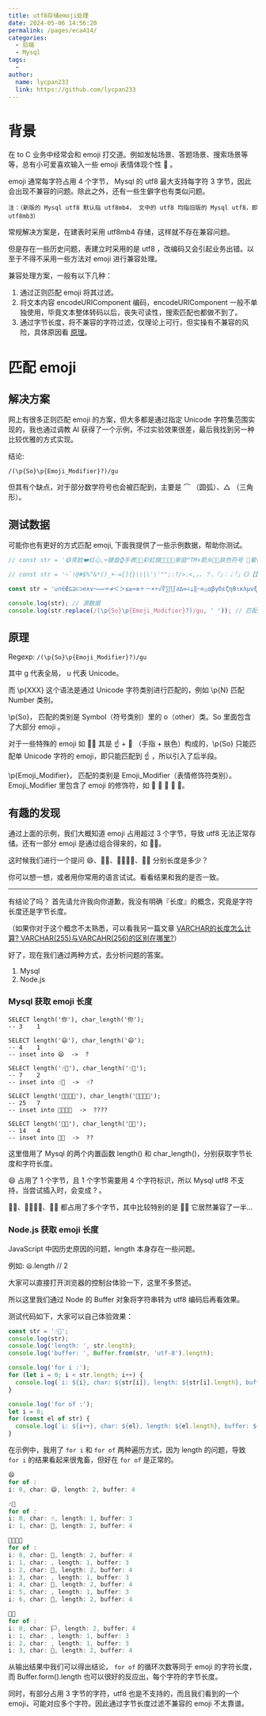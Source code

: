 ```yaml
---
title: utf8存储emoji处理
date: 2024-05-06 14:56:20
permalink: /pages/eca414/
categories:
  - 后端
  - Mysql
tags:
  - 
author: 
  name: lycpan233
  link: https://github.com/lycpan233
---
```


# 背景

在 to C 业务中经常会和 emoji 打交道。例如发帖场景、答题场景、搜索场景等等，总有小可爱喜欢输入一些 emoji 表情体现个性 🤣 。

emoji 通常每字符占用 4 个字节， Mysql 的 utf8 最大支持每字符 3 字节，因此会出现不兼容的问题。除此之外，还有一些生僻字也有类似问题。

`注：（新版的 Mysql utf8 默认指 utf8mb4， 文中的 utf8 均指旧版的 Mysql utf8，即 utf8mb3）`


常规解决方案是，在建表时采用 utf8mb4 存储，这样就不存在兼容问题。

但是存在一些历史问题，表建立时采用的是 utf8 ，改编码又会引起业务出错。以至于不得不采用一些方法对 emoji 进行兼容处理。

兼容处理方案，一般有以下几种：

1. 通过正则匹配 emoji 将其过滤。
2. 将文本内容 encodeURIComponent 编码，encodeURIComponent 一般不单独使用，毕竟文本整体转码以后，丧失可读性，搜索匹配也都做不到了。
3. 通过字节长度，将不兼容的字符过滤，仅理论上可行，但实操有不兼容的风险，具体原因看 [原理](#原理)。


# 匹配 emoji

## 解决方案

网上有很多正则匹配 emoji 的方案，但大多都是通过指定 Unicode 字符集范围实现的，我也通过调教 AI 获得了一个示例，不过实验效果很差，最后我找到另一种比较优雅的方式实现。

结论: 

`/(\p{So}\p{Emoji_Modifier}?)/gu`

但其有个缺点，对于部分数学符号也会被匹配到，主要是 ⌒ （圆弧）、△ （三角形）。


## 测试数据

可能你也有更好的方式匹配 emoji, 下面我提供了一些示例数据，帮助你测试。

```js
// const str = '😄笑脸❤️红心,⌨键盘⌚手表🏳️‍🌈彩虹旗👨‍👩‍👧‍👦家庭™TM⬇️箭头☝🏽肤色符号 🍇葡萄🤘😀🫡🏳️🙌🏴󠁧󠁢󠁷󠁬󠁳󠁿🛜⛓‍💥🛞'; // emoji 混合文本， emoji 都应该被匹配。 

// const str = '~`!@#$%^&*()_+-=[]{}\\|\'\'"";:?/>.<,。，？、『』：；「」《》【】'; // 特殊符号，应该被保留

const str = '∪∩∈∉⊆⊇⊂⊃∅∧∨¬⇒⇔＝≠＜＞≤≥≈≡＋－×÷√∛∑∏∫∂∆∞∠⊥‖⌒⊙△αβγδεζηθικλμνξοπρστυφχψω≮≯∷／∮∝∵∴（）【】｛｝ⅠⅡ⊕∥Δ'; // 数学符号，应该被保留

console.log(str); // 源数据
console.log(str.replace(/(\p{So}\p{Emoji_Modifier}?)/gu, ' ')); // 匹配后替换为空格便于对比

```

## 原理

Regexp:  `/(\p{So}\p{Emoji_Modifier}?)/gu`

其中 g 代表全局， u 代表 Unicode。

而 \p{XXX} 这个语法是通过 Unicode 字符类别进行匹配的，例如 \p{N} 匹配 Number 类别。

\p{So}， 匹配的类别是 Symbol（符号类别）里的 o（other）类。So 里面包含了大部分 emoji 。

对于一些特殊的 emoji 如 ☝🏽 其是 ☝ + 🏽 （手指 + 肤色）构成的，\p{So} 只能匹配单  Unicode 字符的 emoji，即只能匹配到 ☝ ，所以引入了后半段。

\p{Emoji_Modifier}， 匹配的类别是 Emoji_Modifier（表情修饰符类别）。Emoji_Modifier 里包含了 emoji 的修饰符，如 🏻 🏼 🏽 🏾 🏿。


## 有趣的发现

通过上面的示例，我们大概知道 emoji 占用超过 3 个字节，导致 utf8 无法正常存储。还有一部分 emoji 是通过组合得来的，如 ☝🏽。

这时候我们进行一个提问 😄、☝🏽、👨‍👩‍👧‍👦、🏳️‍🌈  分别长度是多少？

你可以想一想，或者用你常用的语言试试。看看结果和我的是否一致。


---


有结论了吗？ 首先请允许我向你道歉，我没有明确『长度』的概念，究竟是字符长度还是字节长度。

（如果你对于这个概念不太熟悉，可以看我另一篇文章 [VARCHAR的长度怎么计算? VARCHAR(255)与VARCAHR(256)的区别在哪里?](https://blog.csdn.net/qq_39099905/article/details/125521665)）


好了，现在我们通过两种方式，去分析问题的答案。

1. Mysql
2. Node.js

### Mysql 获取 emoji 长度

```mysql
SELECT length('你'), char_length('你');
-- 3	1

SELECT length('😄'), char_length('😄'); 
-- 4	1
-- inset into 😄  ->  ?

SELECT length('☝🏽'), char_length('☝🏽');
-- 7	2
-- inset into ☝🏽  ->  ☝?

SELECT length('👨‍👩‍👧‍👦'), char_length('👨‍👩‍👧‍👦');
-- 25	7
-- inset into 👨‍👩‍👧‍👦  ->  ????

SELECT length('🏳️‍🌈'), char_length('🏳️‍🌈');
-- 14	4
-- inset into 🏳️‍🌈  ->  ??

```

这里借用了 Mysql 的两个内置函数 length() 和 char_length()，分别获取字节长度和字符长度。

😄 占用了 1 个字节，且 1 个字节需要用 4 个字符标识，所以 Mysql utf8 不支持，当尝试插入时，会变成 ? 。

☝🏽、👨‍👩‍👧‍👦、🏳️‍🌈  都占用了多个字节，其中比较特别的是 ☝🏽 它居然兼容了一半...


### Node.js 获取 emoji 长度

JavaScript 中因历史原因的问题，length 本身存在一些问题。

例如: `😄`.length  // 2 

大家可以直接打开浏览器的控制台体验一下，这里不多赘述。


所以这里我们通过 Node 的 Buffer 对象将字符串转为 utf8 编码后再看效果。

测试代码如下，大家可以自己体验效果：

```js
const str = '☝🏽';
console.log(str);
console.log('length: ', str.length);
console.log('buffer: ', Buffer.from(str, 'utf-8').length);

console.log('for i :');
for (let i = 0; i < str.length; i++) {
  console.log(`i: ${i}, char: ${str[i]}, length: ${str[i].length}, buffer: ${Buffer.from(str[i], 'utf-8').length}`);
}

console.log('for of :');
let i = 0;
for (const el of str) {
  console.log(`i: ${i++}, char: ${el}, length: ${el.length}, buffer: ${Buffer.from(el, 'utf-8').length}`);
}

```

在示例中，我用了 `for i` 和 `for of` 两种遍历方式，因为 length 的问题，导致 `for i` 的结果看起来很鬼畜，但好在 `for of` 是正常的。

```js
😄
for of :
i: 0, char: 😄, length: 2, buffer: 4
```

```js
☝🏽
for of :
i: 0, char: ☝, length: 1, buffer: 3
i: 1, char: 🏽, length: 2, buffer: 4
```



```js
👨‍👩‍👧‍👦
for of :
i: 0, char: 👨, length: 2, buffer: 4
i: 1, char: ‍, length: 1, buffer: 3
i: 2, char: 👩, length: 2, buffer: 4
i: 3, char: ‍, length: 1, buffer: 3
i: 4, char: 👧, length: 2, buffer: 4
i: 5, char: ‍, length: 1, buffer: 3
i: 6, char: 👦, length: 2, buffer: 4
```

```js
🏳️‍🌈
for of :
i: 0, char: 🏳, length: 2, buffer: 4
i: 1, char: ️, length: 1, buffer: 3
i: 2, char: ‍, length: 1, buffer: 3
i: 3, char: 🌈, length: 2, buffer: 4
```

从输出结果中我们可以得出结论， `for of` 的循环次数等同于 emoji 的字符长度，而 Buffer.form().length 也可以很好的反应出，每个字符的字节长度。

同时，有部分占用 3 字节的字符，utf8 也是不支持的，而且我们看到的一个 emoji，可能对应多个字符。因此通过字节长度过滤不兼容的 emoji 不太靠谱。
